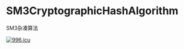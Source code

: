 # SM3CryptographicHashAlgorithm
SM3杂凑算法

[![996.icu](https://img.shields.io/badge/link-996.icu-red.svg)](https://996.icu)
